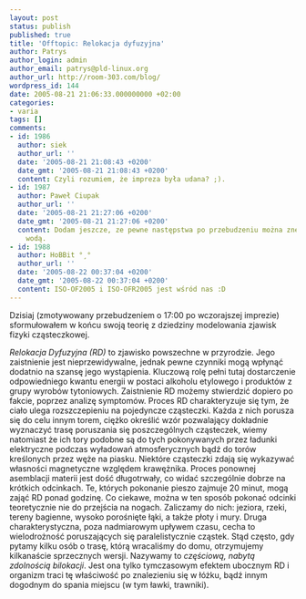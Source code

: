 ```yaml
---
layout: post
status: publish
published: true
title: 'Offtopic: Relokacja dyfuzyjna'
author: Patrys
author_login: admin
author_email: patrys@pld-linux.org
author_url: http://room-303.com/blog/
wordpress_id: 144
date: 2005-08-21 21:06:33.000000000 +02:00
categories:
- varia
tags: []
comments:
- id: 1986
  author: siek
  author_url: ''
  date: '2005-08-21 21:08:43 +0200'
  date_gmt: '2005-08-21 21:08:43 +0200'
  content: Czyli rozumiem, że impreza była udana? ;).
- id: 1987
  author: Paweł Ciupak
  author_url: ''
  date: '2005-08-21 21:27:06 +0200'
  date_gmt: '2005-08-21 21:27:06 +0200'
  content: Dodam jeszcze, ze pewne następstwa po przebudzeniu można zneutralizować
    wodą.
- id: 1988
  author: HoBBit °¸°
  author_url: ''
  date: '2005-08-22 00:37:04 +0200'
  date_gmt: '2005-08-22 00:37:04 +0200'
  content: ISO-OF2005 i ISO-OFR2005 jest wśród nas :D
---
```

<p>Dzisiaj (zmotywowany przebudzeniem o 17:00 po wczorajszej imprezie) sformułowałem w końcu swoją teorię z dziedziny modelowania zjawisk fizyki cząsteczkowej.</p>

<p><em>Relokacja Dyfuzyjna (<abbr>RD</abbr>)</em> to zjawisko powszechne w przyrodzie. Jego zaistnienie jest nieprzewidywalne, jednak pewne czynniki mogą wpłynąć dodatnio na szansę jego wystąpienia. Kluczową rolę pełni tutaj dostarczenie odpowiedniego kwantu energii w postaci alkoholu etylowego i produktów z grupy wyrobów tytoniowych. Zaistnienie <abbr>RD</abbr> możemy stwierdzić dopiero po fakcie, poprzez analizę symptomów. Proces <abbr>RD</abbr> charakteryzuje się tym, że ciało ulega rozszczepieniu na pojedyncze cząsteczki. Każda z nich porusza się do celu innym torem, ciężko określić wzór pozwalający dokładnie wyznaczyć trasę poruszania się poszczególnych cząsteczek, wiemy natomiast że ich tory podobne są do tych pokonywanych przez ładunki elektryczne podczas wyładowań atmosferycznych bądź do torów kreślonych przez węże na piasku. Niektóre cząsteczki zdają się wykazywać własności magnetyczne względem krawężnika. Proces ponownej asemblacji materii jest dość długotrwały, co widać szczególnie dobrze na krótkich odcinkach. Te, których pokonanie pieszo zajmuje 20 minut, mogą zająć <abbr>RD</abbr> ponad godzinę. Co ciekawe, można w ten sposób pokonać odcinki teoretycznie nie do przejścia na nogach.
Zaliczamy do nich: jeziora, rzeki, tereny bagienne, wysoko porośnięte łąki, a także płoty i mury. Druga charakterystyczna, poza nadmiarowym upływem czasu, cecha to wielodrożność poruszających się paralelistycznie cząstek. Stąd często, gdy pytamy kilku osób o trasę, którą wracaliśmy do domu, otrzymujemy kilkanaście sprzecznych wersji. Nazywamy to <em>częściową, nabytą zdolnością bilokacji</em>. Jest ona tylko tymczasowym efektem ubocznym <abbr>RD</abbr> i organizm traci tę właściwość po znalezieniu się w łóżku, bądź innym dogodnym do spania miejscu (w tym ławki, trawniki).</p>
